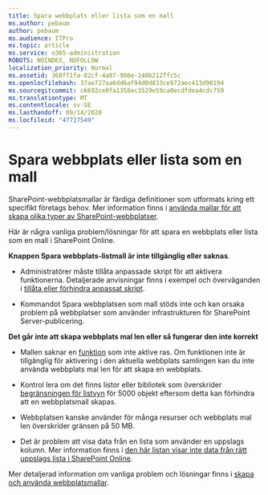 ```yaml
---
title: Spara webbplats eller lista som en mall
ms.author: pebaum
author: pebaum
ms.audience: ITPro
ms.topic: article
ms.service: o365-administration
ROBOTS: NOINDEX, NOFOLLOW
localization_priority: Normal
ms.assetid: 368ff1fa-82cf-4a07-986e-140b212ffc5c
ms.openlocfilehash: 37ae727aa6dd6af94d0d833ce972aec413d90194
ms.sourcegitcommit: c6692ce0fa1358ec3529e59ca0ecdfdea4cdc759
ms.translationtype: MT
ms.contentlocale: sv-SE
ms.lasthandoff: 09/14/2020
ms.locfileid: "47727549"
---
```

# <a name="save-site-or-list-as-a-template"></a>Spara webbplats eller lista som en mall

SharePoint-webbplatsmallar är färdiga definitioner som utformats kring ett specifikt företags behov. Mer information finns i [använda mallar för att skapa olika typer av SharePoint-webbplatser](https://support.office.com/article/using-templates-to-create-different-kinds-of-sharepoint-sites-449eccec-ff99-4cf3-b62e-dcfee37e8da4).

Här är några vanliga problem/lösningar för att spara en webbplats eller lista som en mall i SharePoint Online.

**Knappen Spara webbplats-listmall är inte tillgänglig eller saknas**. 

- Administratörer måste tillåta anpassade skript för att aktivera funktionerna. Detaljerade anvisningar finns i exempel och överväganden i [tillåta eller förhindra anpassat skript](https://docs.microsoft.com/sharepoint/allow-or-prevent-custom-script).


- Kommandot Spara webbplatsen som mall stöds inte och kan orsaka problem på webbplatser som använder infrastrukturen för SharePoint Server-publicering.


**Det går inte att skapa webbplats mal len eller så fungerar den inte korrekt**

- Mallen saknar en [funktion](https://social.technet.microsoft.com/wiki/contents/articles/14423.sharepoint-2013-existing-features-guid.aspx) som inte aktive ras. Om funktionen inte är tillgänglig för aktivering i den aktuella webbplats samlingen kan du inte använda webbplats mal len för att skapa en webbplats.


- Kontrol lera om det finns listor eller bibliotek som överskrider [begränsningen för listvyn](https://support.office.com/article/Manage-large-lists-and-libraries-in-SharePoint-B8588DAE-9387-48C2-9248-C24122F07C59) för 5000 objekt eftersom detta kan förhindra att en webbplatsmall skapas.


- Webbplatsen kanske använder för många resurser och webbplats mal len överskrider gränsen på 50 MB.


- Det är problem att visa data från en lista som använder en uppslags kolumn. Mer information finns i [den här listan visar inte data från rätt uppslags lista i SharePoint Online](https://docs.microsoft.com/sharepoint/support/lists-and-libraries/template-generated-list-incorrect-data).


Mer detaljerad information om vanliga problem och lösningar finns i [skapa och använda webbplatsmallar](https://support.office.com/article/Create-and-use-site-templates-60371B0F-00E0-4C49-A844-34759EBDD989).

